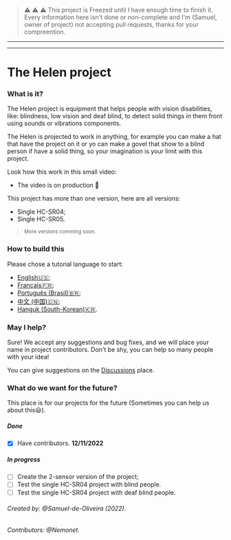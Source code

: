 > :warning: :warning: :warning: This project is Freezed until I have enough time to finish it. Every information here isn't done or non-complete and I'm (Samuel, owner of project) not accepting pull requests, thanks for your compreention.

---

---

# The Helen project
### What is it?
The Helen project is equipment that helps people with vision
disabilities, like: blindness, low vision and deaf blind, to detect solid things in them front using sounds or vibrations components.

The Helen is projected to work in anything, for example you can make a hat that have the project on it or yo can make a govel that show to a blind person if have a solid thing, so your imagination is your limit with this project.

Look how this work in this small video:

- The video is on production :construction:

This project has more than one version, here are all versions:

- Single HC-SR04;
- Single HC-SR05.

> <small>More versions comming soon.</small>

### How to build this
Please chose a tutorial language to start:

- [English:us:](Tutorial/README.md);
- [Français:fr:](Tutorial/LIT-MOI.md);
- [Português (Brasil):brazil:](Tutorial/LEIA-ME-br.md);
- [中文 (中国):cn:](Tutorial/自述文件.md);
- [Hanguk (South-Korean):kr:](Tutorial/읽어보기.md). 

### May I help?
Sure! We accept any suggestions and bug fixes, and we will place your name
in project contributors. Don't be shy, you can help so many people with
your idea!

You can give suggestions on the [Discussions](https://github.com/Samuel-de-Oliveira/Helen/discussions) place.

### What do we want for the future?
This place is for our projects for the future (Sometimes you can help us
about this:smiley:).

##### **Done**
* [x] Have contributors. **12/11/2022**

##### **In progress**
* [ ] Create the 2-sensor version of the project;
* [ ] Test the single HC-SR04 project with blind people.
* [ ] Test the single HC-SR04 project with deaf blind people.

###### Created by: @Samuel-de-Oliveira (2022).
###### Contributors: @Nemonet.
